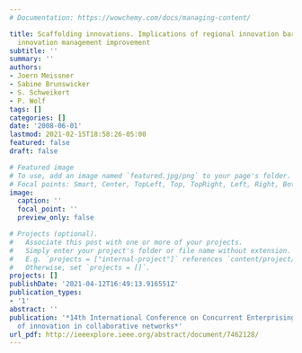```yaml
---
# Documentation: https://wowchemy.com/docs/managing-content/

title: Scaffolding innovations. Implications of regional innovation barriers for platform-based
  innovation management improvement
subtitle: ''
summary: ''
authors:
- Joern Meissner
- Sabine Brunswicker
- S. Schweikert
- P. Wolf
tags: []
categories: []
date: '2008-06-01'
lastmod: 2021-02-15T18:58:26-05:00
featured: false
draft: false

# Featured image
# To use, add an image named `featured.jpg/png` to your page's folder.
# Focal points: Smart, Center, TopLeft, Top, TopRight, Left, Right, BottomLeft, Bottom, BottomRight.
image:
  caption: ''
  focal_point: ''
  preview_only: false

# Projects (optional).
#   Associate this post with one or more of your projects.
#   Simply enter your project's folder or file name without extension.
#   E.g. `projects = ["internal-project"]` references `content/project/deep-learning/index.md`.
#   Otherwise, set `projects = []`.
projects: []
publishDate: '2021-04-12T16:49:13.916551Z'
publication_types:
- '1'
abstract: ''
publication: '*14th International Conference on Concurrent Enterprising. A new wave
  of innovation in collaborative networks*'
url_pdf: http://ieeexplore.ieee.org/abstract/document/7462128/
---
```

